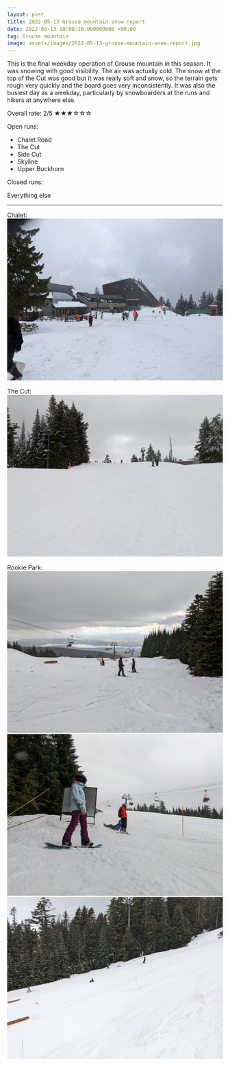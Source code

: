 ```yaml
---
layout: post
title: 2022-05-13 Grouse mountain snow report
date: 2022-05-13 18:00:10.000000000 +00:00
tag: Grouse mountain
image: assets/images/2022-05-13-grouse-mountain-snow-report.jpg
---
```


This is the final weekday operation of Grouse mountain in this season. It was snowing with good visibility. The air was actually cold. The snow at the top of the Cut was good but it was really soft and snow, so the terrain gets rough very quickly and the board goes very inconsistently. It was also the busiest day as a weekday, particularly by snowboarders at the runs and hikers at anywhere else.

Overall rate: 2/5 ★★★☆☆☆

Open runs:

* Chalet Road
* The Cut
* Side Cut
* Skyline
* Upper Buckhorn

Closed runs:

Everything else

---

Chalet:
![](/assets/images/2022-05-13-chalet.jpg)

The Cut:
![](/assets/images/2022-05-13-the-cut.jpg)

Rookie Park:
![](/assets/images/2022-05-13-rookie-park.jpg)
![](/assets/images/2022-05-13-rookie-park-2.jpg)
![](/assets/images/2022-05-13-rookie-park-3.jpg)
